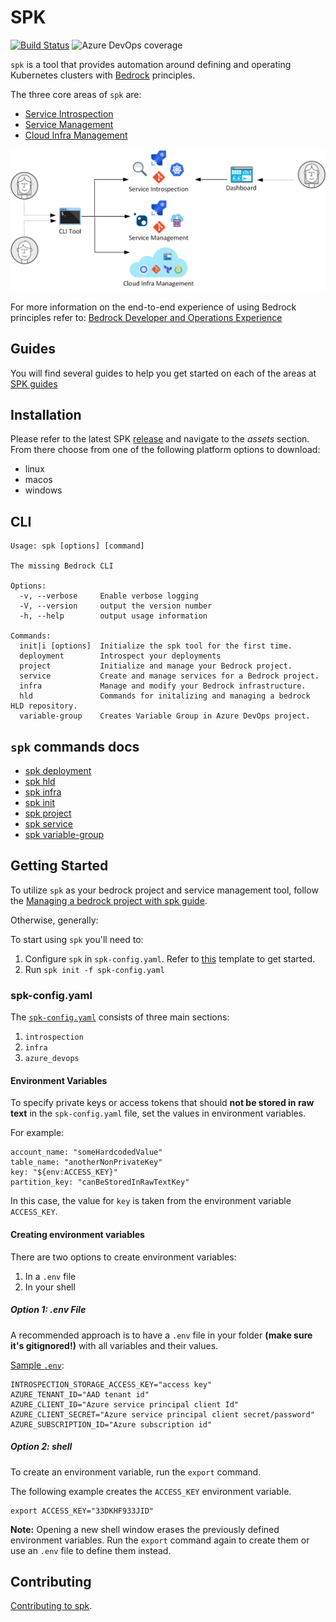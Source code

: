 # SPK

[![Build Status](https://dev.azure.com/epicstuff/bedrock/_apis/build/status/CatalystCode.spk?branchName=master)](https://dev.azure.com/epicstuff/bedrock/_build/latest?definitionId=128&branchName=master)
![Azure DevOps coverage](https://img.shields.io/azure-devops/coverage/epicstuff/bedrock/128/master)

`spk` is a tool that provides automation around defining and operating
Kubernetes clusters with [Bedrock](https://github.com/microsoft/bedrock)
principles.

The three core areas of `spk` are:

- [Service Introspection](./guides/service-introspection.md)
- [Service Management](./guides/service-management.md)
- [Cloud Infra Management](./guides/cloud-infra-management.md)

![spk diagram](./guides/images/spk.png)

For more information on the end-to-end experience of using Bedrock principles
refer to:
[Bedrock Developer and Operations Experience](https://github.com/CatalystCode/bedrock-end-to-end-dx)

## Guides

You will find several guides to help you get started on each of the areas at
[SPK guides](./guides/README.md)

## Installation

Please refer to the latest SPK
[release](https://github.com/CatalystCode/spk/releases) and navigate to the
_assets_ section. From there choose from one of the following platform options
to download:

- linux
- macos
- windows

## CLI

```
Usage: spk [options] [command]

The missing Bedrock CLI

Options:
  -v, --verbose     Enable verbose logging
  -V, --version     output the version number
  -h, --help        output usage information

Commands:
  init|i [options]  Initialize the spk tool for the first time.
  deployment        Introspect your deployments
  project           Initialize and manage your Bedrock project.
  service           Create and manage services for a Bedrock project.
  infra             Manage and modify your Bedrock infrastructure.
  hld               Commands for initalizing and managing a bedrock HLD repository.
  variable-group    Creates Variable Group in Azure DevOps project.
```

## `spk` commands docs

- [spk deployment](./guides/service-introspection.md)
- [spk hld](./guides/hld-management.md)
- [spk infra](./guides/cloud-infra-management.md)
- [spk init](https://catalystcode.github.io/spk/commands/index.html#init)
- [spk project](./guides/project-management.md)
- [spk service](./guides/service-management.md)
- [spk variable-group](./guides/variable-group.md)

## Getting Started

To utilize `spk` as your bedrock project and service management tool, follow the
[Managing a bedrock project with spk guide](./guides/project-service-management-guide.md).

Otherwise, generally:

To start using `spk` you'll need to:

1. Configure `spk` in `spk-config.yaml`. Refer to [this](./spk-config.yaml)
   template to get started.
2. Run `spk init -f spk-config.yaml`

### spk-config.yaml

The [`spk-config.yaml`](./spk-config.yaml) consists of three main sections:

1. `introspection`
2. `infra`
3. `azure_devops`

#### Environment Variables

To specify private keys or access tokens that should **not be stored in raw
text** in the `spk-config.yaml` file, set the values in environment variables.

For example:

```
account_name: "someHardcodedValue"
table_name: "anotherNonPrivateKey"
key: "${env:ACCESS_KEY}"
partition_key: "canBeStoredInRawTextKey"
```

In this case, the value for `key` is taken from the environment variable
`ACCESS_KEY`.

#### Creating environment variables

There are two options to create environment variables:

1. In a `.env` file
2. In your shell

##### Option 1: .env File

A recommended approach is to have a `.env` file in your folder **(make sure it's
gitignored!)** with all variables and their values.

[Sample `.env`](./.env.example):

```
INTROSPECTION_STORAGE_ACCESS_KEY="access key"
AZURE_TENANT_ID="AAD tenant id"
AZURE_CLIENT_ID="Azure service principal client Id"
AZURE_CLIENT_SECRET="Azure service principal client secret/password"
AZURE_SUBSCRIPTION_ID="Azure subscription id"
```

##### Option 2: shell

To create an environment variable, run the `export` command.

The following example creates the `ACCESS_KEY` environment variable.

```
export ACCESS_KEY="33DKHF933JID"
```

**Note:** Opening a new shell window erases the previously defined environment
variables. Run the `export` command again to create them or use an `.env` file
to define them instead.

## Contributing

[Contributing to spk](./guides/contributing.md).
